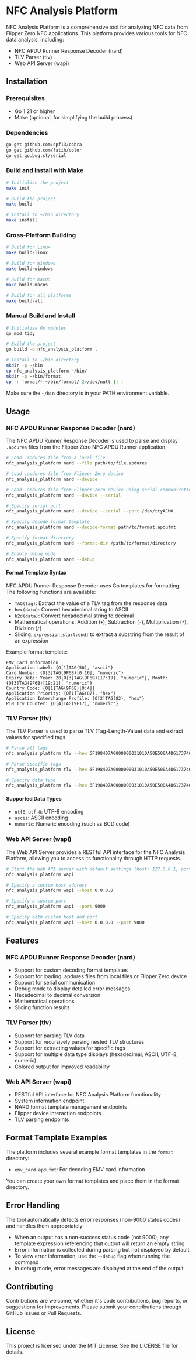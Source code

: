 # NFC Analysis Platform

NFC Analysis Platform is a comprehensive tool for analyzing NFC data from Flipper Zero NFC applications. This platform provides various tools for NFC data analysis, including:

- NFC APDU Runner Response Decoder (nard)
- TLV Parser (tlv)
- Web API Server (wapi)

## Installation

### Prerequisites

- Go 1.21 or higher
- Make (optional, for simplifying the build process)

### Dependencies

```bash
go get github.com/spf13/cobra
go get github.com/fatih/color
go get go.bug.st/serial
```

### Build and Install with Make

```bash
# Initialize the project
make init

# Build the project
make build

# Install to ~/bin directory
make install
```

### Cross-Platform Building

```bash
# Build for Linux
make build-linux

# Build for Windows
make build-windows

# Build for macOS
make build-macos

# Build for all platforms
make build-all
```

### Manual Build and Install

```bash
# Initialize Go modules
go mod tidy

# Build the project
go build -o nfc_analysis_platform .

# Install to ~/bin directory
mkdir -p ~/bin
cp nfc_analysis_platform ~/bin/
mkdir -p ~/bin/format
cp -r format/* ~/bin/format/ 2>/dev/null || :
```

Make sure the `~/bin` directory is in your PATH environment variable.

## Usage

### NFC APDU Runner Response Decoder (nard)

The NFC APDU Runner Response Decoder is used to parse and display `.apdures` files from the Flipper Zero NFC APDU Runner application.

```bash
# Load .apdures file from a local file
nfc_analysis_platform nard --file path/to/file.apdures

# Load .apdures file from Flipper Zero device
nfc_analysis_platform nard --device

# Load .apdures file from Flipper Zero device using serial communication
nfc_analysis_platform nard --device --serial

# Specify serial port
nfc_analysis_platform nard --device --serial --port /dev/ttyACM0

# Specify decode format template
nfc_analysis_platform nard --decode-format path/to/format.apdufmt

# Specify format directory
nfc_analysis_platform nard --format-dir /path/to/format/directory

# Enable debug mode
nfc_analysis_platform nard --debug
```

#### Format Template Syntax

NFC APDU Runner Response Decoder uses Go templates for formatting. The following functions are available:

- `TAG(tag)`: Extract the value of a TLV tag from the response data
- `hex(data)`: Convert hexadecimal string to ASCII
- `h2d(data)`: Convert hexadecimal string to decimal
- Mathematical operations: Addition (`+`), Subtraction (`-`), Multiplication (`*`), Division (`/`)
- Slicing: `expression[start:end]` to extract a substring from the result of an expression

Example format template:
```
EMV Card Information
Application Label: {O[1]TAG(50), "ascii"}
Card Number: {O[3]TAG(9F6B)[0:16], "numeric"}
Expiry Date: Year: 20{O[3]TAG(9F6B)[17:19], "numeric"}, Month: {O[3]TAG(9F6B)[19:21], "numeric"}
Country Code: {O[1]TAG(9F6E)[0:4]}
Application Priority: {O[1]TAG(87), "hex"}
Application Interchange Profile: {O[2]TAG(82), "hex"}
PIN Try Counter: {O[4]TAG(9F17), "numeric"}
```

### TLV Parser (tlv)

The TLV Parser is used to parse TLV (Tag-Length-Value) data and extract values for specified tags.

```bash
# Parse all tags
nfc_analysis_platform tlv --hex 6F198407A0000000031010A50E500A4D617374657243617264

# Parse specific tags
nfc_analysis_platform tlv --hex 6F198407A0000000031010A50E500A4D617374657243617264 --tag 84,50

# Specify data type
nfc_analysis_platform tlv --hex 6F198407A0000000031010A50E500A4D617374657243617264 --tag 50 --type ascii
```

#### Supported Data Types

- `utf8`, `utf-8`: UTF-8 encoding
- `ascii`: ASCII encoding
- `numeric`: Numeric encoding (such as BCD code)

### Web API Server (wapi)

The Web API Server provides a RESTful API interface for the NFC Analysis Platform, allowing you to access its functionality through HTTP requests.

```bash
# Start the Web API server with default settings (host: 127.0.0.1, port: 8280)
nfc_analysis_platform wapi

# Specify a custom host address
nfc_analysis_platform wapi --host 0.0.0.0

# Specify a custom port
nfc_analysis_platform wapi --port 9000

# Specify both custom host and port
nfc_analysis_platform wapi --host 0.0.0.0 --port 9000
```

## Features

### NFC APDU Runner Response Decoder (nard)

- Support for custom decoding format templates
- Support for loading .apdures files from local files or Flipper Zero device
- Support for serial communication
- Debug mode to display detailed error messages
- Hexadecimal to decimal conversion
- Mathematical operations
- Slicing function results

### TLV Parser (tlv)

- Support for parsing TLV data
- Support for recursively parsing nested TLV structures
- Support for extracting values for specific tags
- Support for multiple data type displays (hexadecimal, ASCII, UTF-8, numeric)
- Colored output for improved readability

### Web API Server (wapi)

- RESTful API interface for NFC Analysis Platform functionality
- System information endpoint
- NARD format template management endpoints
- Flipper device interaction endpoints
- TLV parsing endpoints

## Format Template Examples

The platform includes several example format templates in the `format` directory:

- `emv_card.apdufmt`: For decoding EMV card information

You can create your own format templates and place them in the format directory.

## Error Handling

The tool automatically detects error responses (non-9000 status codes) and handles them appropriately:

- When an output has a non-success status code (not 9000), any template expression referencing that output will return an empty string
- Error information is collected during parsing but not displayed by default
- To view error information, use the `--debug` flag when running the command
- In debug mode, error messages are displayed at the end of the output

## Contributing

Contributions are welcome, whether it's code contributions, bug reports, or suggestions for improvements. Please submit your contributions through GitHub Issues or Pull Requests.

## License

This project is licensed under the MIT License. See the LICENSE file for details. 